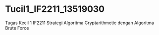 # Tucil1_IF2211_13519030
Tugas Kecil 1 IF2211 Strategi Algoritma  Cryptarithmetic dengan Algoritma Brute Force

